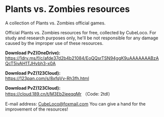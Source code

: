 # Plants vs. Zombies resources
A collection of Plants vs. Zombies official games.

Official Plants vs. Zombies resources for free, collected by CubeLoco. For study and research purposes only, he'll be not responsible for any damage caused by the improper use of these resources.

__Download PvZ(OneDrive):__ <br/>
https://1drv.ms/f/c/afde37d2b4b21084/EoQQsrTSN94ggK9uAAAAAAABzAQcT5ivAH1TJHvbh3-x0A

__Download PvZ(123Cloud):__ <br/>
https://123pan.com/s/8xfqVv-Rh3fh.html

__Download PvZ(123Cloud):__ <br/>
https://cloud.189.cn/t/M3Eb2ieeqqMr
（Code: 2tdl）

E-mail address: CubeLoco@foxmail.com
You can give a hand for the improvement of the resources!
